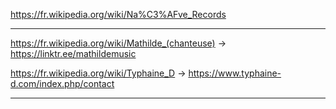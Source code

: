 


https://fr.wikipedia.org/wiki/Na%C3%AFve_Records

---
https://fr.wikipedia.org/wiki/Mathilde_(chanteuse)
-> https://linktr.ee/mathildemusic

https://fr.wikipedia.org/wiki/Typhaine_D
-> https://www.typhaine-d.com/index.php/contact

---






